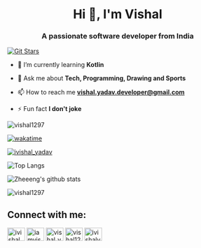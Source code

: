 <h1 align="center">Hi 👋, I'm Vishal</h1>
<h3 align="center">A passionate software developer from India</h3>


[![Git Stars](https://git-stars.com/share/embed/Vishal1297.svg)](https://git-stars.com/user/Vishal1297)

- 🌱 I’m currently learning **Kotlin**

- 💬 Ask me about **Tech, Programming, Drawing and Sports**

- 📫 How to reach me **vishal.yadav.developer@gmail.com**

- ⚡ Fun fact **I don't joke**

<p align="left"> <img src="https://komarev.com/ghpvc/?username=vishal1297&label=Profile%20views&color=0e75b6&style=flat" alt="vishal1297" /> </p>

[![wakatime](https://wakatime.com/badge/user/fbd3fb0c-d960-4f53-bb73-a757a23ae7c1.svg)](https://wakatime.com/@fbd3fb0c-d960-4f53-bb73-a757a23ae7c1)

<p align="left"> <a href="https://twitter.com/ivishal_yadav" target="blank"><img src="https://img.shields.io/twitter/follow/ivishal_yadav?logo=twitter&style=for-the-badge" alt="ivishal_yadav" /></a> </p>

![Top Langs](https://github-readme-stats.vercel.app/api/top-langs/?username=vishal1297&layout=compact&hide=css,html&theme=onedark)

![Zheeeng's github stats](https://github-readme-stats.vercel.app/api?username=vishal1297&count_private=true&show_icons=true&theme=onedark)

<p><img align="center" src="https://github-readme-streak-stats.herokuapp.com/?user=vishal1297&theme=onedark" alt="vishal1297" /></p>

<h2 align="left">Connect with me:</h2>
<p align="left">
<a href="https://twitter.com/ivishal_yadav" target="blank"><img align="center" src="https://cdn.jsdelivr.net/npm/simple-icons@3.0.1/icons/twitter.svg" alt="ivishal_yadav" height="30" width="40" /></a>
<a href="https://linkedin.com/in/iamvishalyadav" target="blank"><img align="center" src="https://cdn.jsdelivr.net/npm/simple-icons@3.0.1/icons/linkedin.svg" alt="iamvishalyadav" height="30" width="40" /></a>
<a href="https://www.hackerrank.com/vishal_yadav" target="blank"><img align="center" src="https://cdn.jsdelivr.net/npm/simple-icons@3.0.1/icons/hackerrank.svg" alt="vishal_yadav" height="30" width="40" /></a>
<a href="https://codeforces.com/profile/vishal1297" target="blank"><img align="center" src="https://cdn.jsdelivr.net/npm/simple-icons@3.0.1/icons/codeforces.svg" alt="vishal1297" height="30" width="40" /></a>
<a href="https://www.leetcode.com/ivishalyadav" target="blank"><img align="center" src="https://cdn.jsdelivr.net/npm/simple-icons@3.0.1/icons/leetcode.svg" alt="ivishalyadav" height="30" width="40" /></a>
</p>
